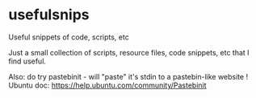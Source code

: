 # usefulsnips
Useful snippets of code, scripts, etc

Just a small collection of scripts, resource files, code snippets, etc 
that I find useful.

Also: do try pastebinit - will "paste" it's stdin to a pastebin-like website !
 Ubuntu doc: https://help.ubuntu.com/community/Pastebinit
